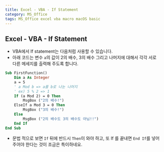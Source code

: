 ```yaml
---
title: Excel - VBA - If Statement
category: MS_Office
tags: MS_Office excel vba macro macOS basic
---
```


## Excel - VBA - If Statement

- VBA에서 If statement는 다음처럼 사용할 수 있습니다.
- 아래 코드는 변수 `a`의 값이 2의 배수, 3의 배수 그리고 나머지에 대해서 각각 서로 다른 메세지를 출력해 주도록 합니다.

```vb
Sub FirstFunction()
    Dim a As Integer
    a = 5
    ' a Mod b => a를 b로 나눈 나머지
    ' ex) 5 % 2 => 1
    If (a Mod 2) = 0 Then
        MsgBox ("2의 배수!")
    ElseIf a Mod 3 = 0 Then
        MsgBox ("3의 배수!")
    Else
        MsgBox ("2의 배수도 3의 배수도 아님!!")
    End If
End Sub
```

- 문법 적으로 보면 `If` 뒤에 반드시 `Then`이 와야 하고, 또 If 를 끝내면 `End If`를 넣어 주어야 한다는 것이 조금은 특이하네요.
